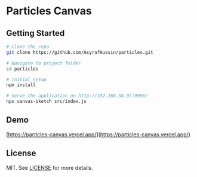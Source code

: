 # Particles Canvas

## Getting Started

```bash
# Clone the repo
git clone https://github.com/AsyrafHussin/particles.git

# Navigate to project folder
cd particles

# Initial Setup
npm install

# Serve the application on http://192.168.58.97:9966/
npx canvas-sketch src/index.js
```

## Demo

[https://particles-canvas.vercel.app/](https://particles-canvas.vercel.app/)

## License

MIT. See [LICENSE](LICENSE) for more details.
